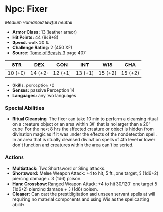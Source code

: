 # Npc: Fixer

*Medium* *Humanoid* *lawful neutral*

- **Armor Class:** 13 (leather armor)
- **Hit Points:** 44 (8d8+8)
- **Speed:** walk 30 ft.
- **Challenge Rating:** 2 (450 XP)
- **Source:** [Tome of Beasts 3](https://koboldpress.com/kpstore/product/tome-of-beasts-3-for-5th-edition/) page 407

| STR | DEX | CON | INT | WIS | CHA |
| --- | --- | --- | --- | --- | --- |
| 10 (+0) | 14 (+2) | 12 (+1) | 13 (+1) | 15 (+2) | 15 (+2) |

- **Skills:** perception +2
- **Senses:** passive Perception 14
- **Languages:** any two languages

### Special Abilities

- **Ritual Cleansing:** The fixer can take 10 min to perform a cleansing ritual on a creature object or an area within 30' that is no larger than a 20' cube. For the next 8 hrs the affected creature or object is hidden from divination magic as if it was under the effects of the nondetection spell. In an area that is ritually cleansed divination spells of 4th level or lower don't function and creatures within the area can't be scried.

### Actions

- **Multiattack:** Two Shortsword or Sling attacks.
- **Shortsword:** Melee Weapon Attack: +4 to hit, 5 ft., one target, 5 (1d6+2) piercing damage + 3 (1d6) poison.
- **Hand Crossbow:** Ranged Weapon Attack: +4 to hit 30/120' one target 5 (1d6+2) piercing damage + 3 (1d6) poison.
- **Cleaner:** Can cast the prestidigitation and unseen servant spells at will requiring no material components and using Wis as the spellcasting ability


